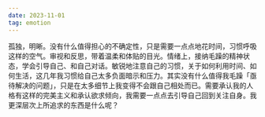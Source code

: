 ```yaml
---
date: 2023-11-01
tag: emotion
---
```

孤独，明晰。没有什么值得担心的不确定性，只是需要一点点地花时间，习惯呼吸这样的空气。审视和反思，带着温柔和体贴的目光。情绪上，接纳毛躁的精神状态，学会引导自己、和自己对话。敏锐地注意自己的习惯，关于如何利用时间、如何生活，这几年我习惯给自己太多负面暗示和压力。其实没有什么值得我毛躁「亟待解决的问题」，只是在太多细节上我变得不会跟自己相处而已。需要承认我的人格有这样的完美主义和承认欲求倾向，我需要一点点去引导自己回到关注自身。我更深层次上所追求的东西是什么呢？